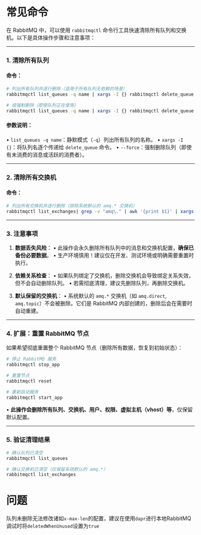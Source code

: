 

# 常见命令

在 RabbitMQ 中，可以使用 `rabbitmqctl` 命令行工具快速清除所有队列和交换机。以下是具体操作步骤和注意事项：

---

### **1. 清除所有队列**
#### 命令：
```bash
# 列出所有队列并逐行删除（适用于所有队列无依赖的场景）
rabbitmqctl list_queues -q name | xargs -I {} rabbitmqctl delete_queue "{}"

# 或强制删除（即使队列正在使用）
rabbitmqctl list_queues -q name | xargs -I {} rabbitmqctl delete_queue "{}" --force
```

#### 参数说明：
• `list_queues -q name`：静默模式（`-q`）列出所有队列的名称。
• `xargs -I {}`：将队列名逐个传递给 `delete_queue` 命令。
• `--force`：强制删除队列（即使有未消费的消息或活跃的消费者）。

---

### **2. 清除所有交换机**
#### 命令：
```bash
# 列出所有交换机并逐行删除（排除系统默认的 amq.* 交换机）
rabbitmqctl list_exchanges| grep -v "amq\." | awk '{print $1}' | xargs -n1 -I {} rabbitmqadmin delete exchange name={}
```

---

### **3. 注意事项**
1. **数据丢失风险**：
   • 此操作会永久删除所有队列中的消息和交换机配置，**确保已备份必要数据**。
   • 生产环境慎用！建议仅在开发、测试环境或明确需要重置时执行。

2. **依赖关系检查**：
   • 如果队列绑定了交换机，删除交换机会导致绑定关系失效，但不会自动删除队列。
   • 若需彻底清理，建议先删除队列，再删除交换机。

3. **默认保留的交换机**：
   • 系统默认的 `amq.*` 交换机（如 `amq.direct`, `amq.topic`）不会被删除。它们是 RabbitMQ 内部创建的，删除后会在需要时自动重建。

---

### **4. 扩展：重置 RabbitMQ 节点**
如果希望彻底重置整个 RabbitMQ 节点（删除所有数据，恢复到初始状态）：
```bash
# 停止 RabbitMQ 服务
rabbitmqctl stop_app

# 重置节点
rabbitmqctl reset

# 重新启动服务
rabbitmqctl start_app
```
• **此操作会删除所有队列、交换机、用户、权限、虚拟主机（vhost）等**，仅保留默认配置。

---

### **5. 验证清理结果**
```bash
# 确认队列已清空
rabbitmqctl list_queues

# 确认交换机已清空（仅保留系统默认的 amq.*）
rabbitmqctl list_exchanges
```



# 问题

队列未删除无法修改诸如`x-max-len`的配置，建议在使用`dapr`进行本地RabbitMQ调试时将`deletedWhenUnused`设置为`true`